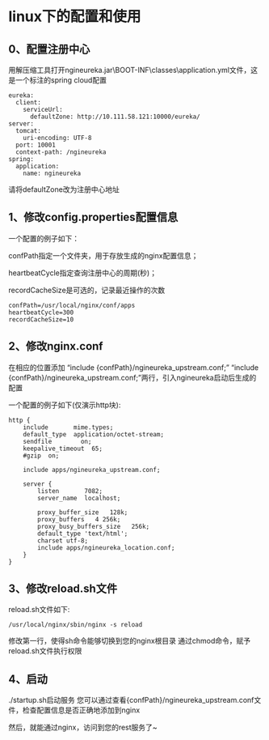 # linux下的配置和使用
## 0、配置注册中心
用解压缩工具打开ngineureka.jar\BOOT-INF\classes\application.yml文件，这是一个标注的spring cloud配置
```
eureka:
  client:
    serviceUrl:
      defaultZone: http://10.111.58.121:10000/eureka/
server:
  tomcat:
    uri-encoding: UTF-8
  port: 10001
  context-path: /ngineureka
spring:
  application:
    name: ngineureka
```
请将defaultZone改为注册中心地址

## 1、修改config.properties配置信息
一个配置的例子如下：

confPath指定一个文件夹，用于存放生成的nginx配置信息；

heartbeatCycle指定查询注册中心的周期(秒)；

recordCacheSize是可选的，记录最近操作的次数
```
confPath=/usr/local/nginx/conf/apps
heartbeatCycle=300
recordCacheSize=10
```

## 2、修改nginx.conf
在相应的位置添加 “include {confPath}/ngineureka_upstream.conf;” “include {confPath}/ngineureka_upstream.conf;”两行，引入ngineureka启动后生成的配置

一个配置的例子如下(仅演示http块):

```
http {
    include       mime.types;
    default_type  application/octet-stream;
    sendfile        on;
    keepalive_timeout  65;
    #gzip  on;
    
    include apps/ngineureka_upstream.conf;
    
    server {
        listen       7082;
        server_name  localhost;
		
	    proxy_buffer_size   128k;
	    proxy_buffers   4 256k;
	    proxy_busy_buffers_size   256k;
	    default_type 'text/html';
	    charset utf-8;
	    include apps/ngineureka_location.conf;
    }
}
```

## 3、修改reload.sh文件
reload.sh文件如下:
```
/usr/local/nginx/sbin/nginx -s reload
```
修改第一行，使得sh命令能够切换到您的nginx根目录
通过chmod命令，赋予reload.sh文件执行权限

## 4、启动
./startup.sh启动服务
您可以通过查看{confPath}/ngineureka_upstream.conf文件，检查配置信息是否正确地添加到nginx

然后，就能通过nginx，访问到您的rest服务了~